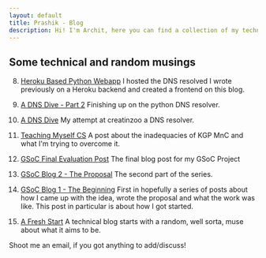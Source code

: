 ```yaml
---
layout: default
title: Prashik - Blog
description: Hi! I'm Archit, here you can find a collection of my technical writings.
---
```


## Some technical and random musings

8. [Heroku Based Python Webapp](/blog/dnslive) I hosted the DNS resolved I wrote previously on a Heroku backend and created a frontend on this blog.

7. [A DNS Dive - Part 2](/blog/dns2) Finishing up on the python DNS resolver.

6. [A DNS Dive](/blog/dns) My attempt at creatinzoo a DNS resolver.

5. [Teaching Myself CS](/blog/mnc) A post about the inadequacies of KGP MnC and what I'm trying to overcome it.

4. [GSoC Final Evaluation Post](/blog/gsocfinal) The final blog post for my GSoC Project

3. [GSoC Blog 2 - The Proposal](/blog/gsoc2) The second part of the series.

2. [GSoC Blog 1 - The Beginning](/blog/gsoc1) First in hopefully a series of posts about how I came up with the idea, wrote the proposal and what the work was like. This post in particular is about how I got started. 

1. [A Fresh Start](/blog/intro) A technical blog starts with a random, well sorta, muse about what it aims to be.

Shoot me an email, if you got anything to add/discuss!